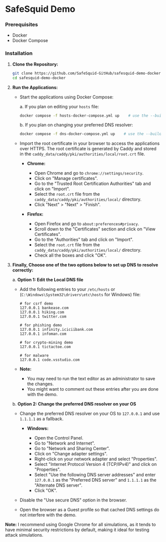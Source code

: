 # SafeSquid Demo

### Prerequisites

- Docker
- Docker Compose

### Installation

1. **Clone the Repository:**

   ```bash
   git clone https://github.com/SafeSquid-GitHub/safesquid-demo-docker.git
   cd safesquid-demo-docker
   ```

2. **Run the Applications:**

   - Start the applications using Docker Compose:

     a. If you plan on editing your `hosts` file:

     ```bash
     docker compose -f hosts-docker-compose.yml up    # use the --build flag when running for the first time
     ```

     b. If you plan on changing your preferred DNS resolver:

     ```bash
     docker compose -f dns-docker-compose.yml up    # use the --build flag when running for the first time
     ```

   - Import the root certificate in your browser to access the applications over HTTPS. The root certificate is generated by Caddy and stored in the `caddy_data/caddy/pki/authorities/local/root.crt` file.

     - **Chrome:**

       - Open Chrome and go to `chrome://settings/security`.
       - Click on "Manage certificates".
       - Go to the "Trusted Root Certification Authorities" tab and click on "Import".
       - Select the `root.crt` file from the `caddy_data/caddy/pki/authorities/local/` directory.
       - Click "Next" > "Next" > "Finish".

     - **Firefox:**

       - Open Firefox and go to `about:preferences#privacy`.
       - Scroll down to the "Certificates" section and click on "View Certificates".
       - Go to the "Authorities" tab and click on "Import".
       - Select the `root.crt` file from the `caddy_data/caddy/pki/authorities/local/` directory.
       - Check all the boxes and click "OK".

3. **Finally, Choose one of the two options below to set up DNS to resolve correctly:**

   a. **Option 1: Edit the Local DNS file**

   - Add the following entries to your `/etc/hosts` or (`C:\Windows\System32\drivers\etc\hosts` for Windows) file:

     ```
     # for csrf demo
     127.0.0.1 bankease.com
     127.0.0.1 hiking.com
     127.0.0.1 twitter.com

     # for phishing demo
     127.0.0.1 infinity.iciciibank.com
     127.0.0.1 infoman.com

     # for crypto-mining demo
     127.0.0.1 tictactoe.com

     # for malware
     127.0.0.1 code.vsstudio.com
     ```

   - **Note:**
     - You may need to run the text editor as an administrator to save the changes.
     - You might want to comment out these entries after you are done with the demo.

   b. **Option 2: Change the preferred DNS resolver on your OS**

   - Change the preferred DNS resolver on your OS to `127.0.0.1` and use `1.1.1.1` as a fallback.

     - **Windows:**

       - Open the Control Panel.
       - Go to "Network and Internet".
       - Go to "Network and Sharing Center".
       - Click on "Change adapter settings".
       - Right-click on your network adapter and select "Properties".
       - Select "Internet Protocol Version 4 (TCP/IPv4)" and click on "Properties".
       - Select "Use the following DNS server addresses" and enter `127.0.0.1` as the "Preferred DNS server" and `1.1.1.1` as the "Alternate DNS server".
       - Click "OK".

   - Disable the "Use secure DNS" option in the browser.

   - Open the browser as a Guest profile so that cached DNS settings do not interfere with the demo.

**Note:** I recommend using Google Chrome for all simulations, as it tends to have minimal security restrictions by default, making it ideal for testing attack simulations.
